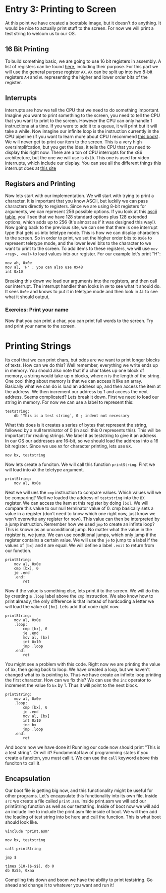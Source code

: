 # Entry 3: Printing to Screen
At this point we have created a bootable image, but it doesn't do anything. It would be nice to actually print stuff to the screen. For now we will print a test string to welcom us to our OS. 

## 16 Bit Printing
To build something basic, we are going to use 16 bit registers in assembly. A list of registers can be found [here](https://www.eecg.utoronto.ca/~amza/www.mindsec.com/files/x86regs.html), including their purpose. For this part we will use the general purpose register `AX`. `AX` can be split up into two 8-bit registers `AH` and `AL` representing the higher and lower order bits of the register. 

## Interrupts
Interrupts are how we tell the CPU that we need to do something important. Imagine you want to print something to the screen, you need to tell the CPU that you want to print to the screen. However the CPU can only handle 1 instructiona at a time. If you were to add it to a queue, it will print but it will take a while. Now imagine our infinite loop is the instruction currently in the CPU pipeline (if you want to learn more about CPU I recommend [this book](https://www.amazon.ca/Computer-Organization-Design-ARM-Architecture-ebook/dp/B01H1DCRRC/ref=sr_1_1?dchild=1&keywords=Computer+Organization+and+design+arm+edition&qid=1620061128&s=books&sr=1-1)). We will never get to print our item to the screen. This is a very high oversimplifcation, but you get the idea, it tells the CPU that you need to display this right now. There are a ton of CPU interrupts for the x86 architecture, but the one we will use is `0x10`. This one is used for video interrupts, which include our display. You can see all the different things this interrupt does at [this site](http://www.ctyme.com/intr/int-10.htm)

## Registers and Printing
Now lets start with our implementation. We will start with trying to print a character. It is important that you know ASCII, but luckily we can pass characters directly to registers. Since we are using 8-bit registers for arguments, we can represent 256 possible options. If you look at this [ascii table](https://www.rapidtables.com/code/text/ascii-table.html), you'll see that we have 128 standard options plus 128 extended options, which adds up to 256 (It's almost as if it was designed this way!). Now going back to the previous site, we can see that there is one interrupt type that gets us into teletype mode. This is how we can display characters to the screen. So in order to print, we set the higher order bits to `0x0e` to represent teletype mode, and the lower level bits to the character to we want to print to the screen. To add items to these registers, we will use `mov <reg>, <val>` to load values into our register. For our example let's print "H":
```armasm
mov ah, 0x0e
mov al, 'H' ; you can also use 0x48
int 0x10
```
Breaking this down we load our arguments into the registers, and then call our interrupt. The interrupt handler then looks in `AH` to see what it should do. It sees `0x0e` and knows to put it in teletype mode and then look in `AL` to see what it should output, 

### Exercies: Print your name

Now that you can print a char, you can print full words to the screen. Try and print your name to the screen. 

# Printing Strings
Its cool that we can print chars, but odds are we want to print longer blocks of texts. How can we do this? Well remember, everything we write ends up in memory. You should also note that if a char takes up one block of memory, a string would take up n blocks, where n is the length of the string. One cool thing about memory is that we can access it like an array. Basically what we can do is load an address up, and then access the item at the address. We then increment our address by 1 and access the next address. Seems complicated? Lets break it down. First we need to load our string in memory. For now we can use a label to represent this:
```armasm
teststring:
    db 'This is a test string`, 0 ; indent not necessary
```
What this does is it creates a series of bytes that represent the string, followed by a null terminator of 0 (in ascii this 0 represents this). This will be important for reading strings. We label it as teststring to give it an address. In our OS our addresses are 16-bit, so we should load the address into a 16 bit register. Since we use `AX` for character printing, lets use `BX`. 
```armasm
mov bx, teststring
```
Now lets create a funciton. We will call this function `printString`. First we will load into `AX` the teletype argument.
```armasm
printString:
    mov al, 0x0e
```
Next we will ues the `cmp` instruction to compare values. Which values will we be comparing? Well we loaded the address of `teststring` into the `BX` register. We can access the item at this register by doing `[bx]`. We will compare this value to our null terminator value of 0. cmp basically sets a value in a register (don't need to know which one right now, just know we won't overwrite any register for now). This value can then be interpreted by a jump instruction. Remember how we used `jmp` to create an infinte loop? This is known as an unconditional jump. No matter what the value in the register is, we jump. We can use conditional jumps, which only jump if the register contains a certain value. We will use the `je` to jump to a label if the values of `[bx]` and `0` are equal. We will define a label `.exit` to return from our function. 
```armasm
printString:
    mov al, 0x0e
    cmp [bx], 0
    je .end
    .end: 
        ret
```
Now if the value is something else, lets print it to the screen. We will do this by creating a `.loop` label above the `cmp` instruction. We also know how to print already, the only difference is that instead of hardcoding a letter we will load the value of `[bx]`. Lets add that code right now.
```armasm
printString:
    mov al, 0x0e
    .loop:
        cmp [bx], 0
        je .end
        mov al, [bx]
        int 0x10
        jmp .loop
    .end: 
        ret
```
You might see a problem with this code. Right now we are printing the value of bx, then going back to loop. We have created a loop, but we haven't changed what bx is pointing to. Thus we have create an infinite loop printing the first character. How can we fix this? We can use the `inc` operator to increment the value fo `bx` by 1. Thus it will point to the next block. 
```armasm
printString:
    mov al, 0x0e
    .loop:
        cmp [bx], 0
        je .end
        mov al, [bx]
        int 0x10
        inc bx
        jmp .loop
    .end:
        ret
```
And boom now we have done it! Running our code now should print "This is a test string". Or will it? Fundamental law of programming states if you create a funciton, you must call it. We can use the `call` keyword above this funciton to call it. 
## Encapsulation
Our boot file is getting big now, and this functionality might be useful for other programs. Let's encapsulate this functionality into its own file. Inside `src` we create a file called `print.asm`. Inside print.asm we will add our printString function as well as our teststring. Inside of boot now we will add an include line to include the print.asm file inside of boot. We will then add the loading of test string into bx here and call the function. This is what boot should look like.
```armasm
%include "print.asm"

mov bx, teststring

call printString

jmp $

times 510-($-$$), db 0
db 0x55, 0xaa
```
Compiling this down and boom we have the ability to print teststring. Go ahead and change it to whatever you want and run it!